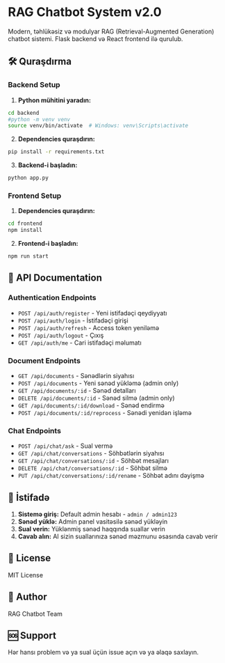# RAG Chatbot System v2.0

Modern, təhlükəsiz və modulyar RAG (Retrieval-Augmented Generation) chatbot sistemi. Flask backend və React frontend ilə qurulub.

## 🛠️ Quraşdırma

### Backend Setup

1. **Python mühitini yaradın:**
```bash
cd backend
#python -m venv venv
source venv/bin/activate  # Windows: venv\Scripts\activate
```

2. **Dependencies quraşdırın:**
```bash
pip install -r requirements.txt
```

3. **Backend-i başladın:**
```bash
python app.py
```

### Frontend Setup

1. **Dependencies quraşdırın:**
```bash
cd frontend
npm install
```
2. **Frontend-i başladın:**
```bash
npm run start
```

## 📝 API Documentation

### Authentication Endpoints

- `POST /api/auth/register` - Yeni istifadəçi qeydiyyatı
- `POST /api/auth/login` - İstifadəçi girişi
- `POST /api/auth/refresh` - Access token yeniləmə
- `POST /api/auth/logout` - Çıxış
- `GET /api/auth/me` - Cari istifadəçi məlumatı

### Document Endpoints

- `GET /api/documents` - Sənədlərin siyahısı
- `POST /api/documents` - Yeni sənəd yükləmə (admin only)
- `GET /api/documents/:id` - Sənəd detalları
- `DELETE /api/documents/:id` - Sənəd silmə (admin only)
- `GET /api/documents/:id/download` - Sənəd endirmə
- `POST /api/documents/:id/reprocess` - Sənədi yenidən işləmə

### Chat Endpoints

- `POST /api/chat/ask` - Sual vermə
- `GET /api/chat/conversations` - Söhbətlərin siyahısı
- `GET /api/chat/conversations/:id` - Söhbət mesajları
- `DELETE /api/chat/conversations/:id` - Söhbət silmə
- `PUT /api/chat/conversations/:id/rename` - Söhbət adını dəyişmə

## 🎯 İstifadə

1. **Sistemə giriş:** Default admin hesabı - `admin / admin123`
2. **Sənəd yüklə:** Admin panel vasitəsilə sənəd yükləyin
3. **Sual verin:** Yüklənmiş sənəd haqqında suallar verin
4. **Cavab alın:** AI sizin suallarınıza sənəd məzmunu əsasında cavab verir

## 📄 License

MIT License

## 👥 Author

RAG Chatbot Team

## 🆘 Support

Hər hansı problem və ya sual üçün issue açın və ya əlaqə saxlayın.